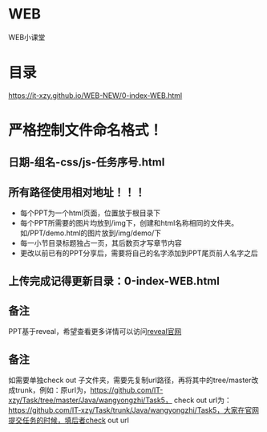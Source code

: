 # WEB
WEB小课堂

# 目录
https://it-xzy.github.io/WEB-NEW/0-index-WEB.html

# 严格控制文件命名格式！
## 日期-组名-css/js-任务序号.html
## 所有路径使用相对地址！！！

- 每个PPT为一个html页面，位置放于根目录下
- 每个PPT所需要的图片均放到/img下，创建和html名称相同的文件夹。如/PPT/demo.html的图片放到/img/demo/下
- 每一小节目录标题独占一页，其后数页才写章节内容
- 更改以前已有的PPT分享后，需要将自己的名字添加到PPT尾页前人名字之后

## 上传完成记得更新目录：0-index-WEB.html

## 备注
PPT基于reveal，希望查看更多详情可以访问[reveal官网](https://github.com/hakimel/reveal.js)


## 备注
如需要单独check out 子文件夹，需要先复制url路径，再将其中的tree/master改成trunk，例如：原url为，https://github.com/IT-xzy/Task/tree/master/Java/wangyongzhi/Task5， check out url为： https://github.com/IT-xzy/Task/trunk/Java/wangyongzhi/Task5，大家在官网提交任务的时候，填后者check out url
